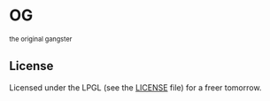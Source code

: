 # OG
<small>the original gangster</small>

## License

Licensed under the LPGL (see the [LICENSE](LICENSE) file) for a freer tomorrow.
